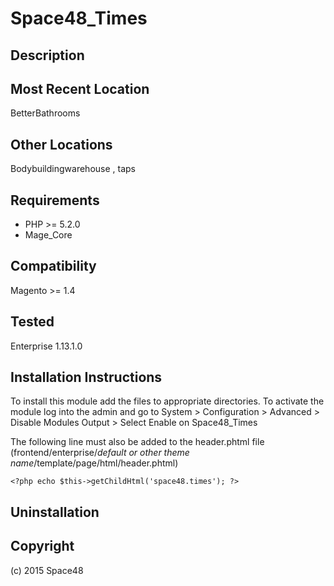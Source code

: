 Space48_Times
=====================

Description
-----------


Most Recent Location
--------------------
BetterBathrooms

Other Locations
---------------
Bodybuildingwarehouse , taps

Requirements
------------
- PHP >= 5.2.0
- Mage_Core


Compatibility
-------------
Magento >= 1.4

Tested
-------------
Enterprise 1.13.1.0

Installation Instructions
-------------------------
To install this module add the files to appropriate directories. 
To activate the module log into the admin and go to System > Configuration > Advanced > Disable Modules Output > Select Enable on Space48_Times

The following line must also be added to the header.phtml file (frontend/enterprise/*default or other theme name*/template/page/html/header.phtml)

`<?php echo $this->getChildHtml('space48.times'); ?>`


Uninstallation
--------------



Copyright
---------
(c) 2015 Space48
